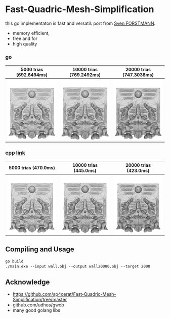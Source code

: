 # Fast-Quadric-Mesh-Simplification

this go implementaton is fast and versatil. port from [Sven FORSTMANN](https://github.com/sp4cerat/Fast-Quadric-Mesh-Simplification/tree/master). 
* memory efficient,
* free and for
* high quality

### go
5000 trias (692.6494ms)             |  10000 trias (769.2492ms)          | 20000 trias (747.3038ms)
:----------------------------------:|:----------------------------------:|:-------------------------:
![](snapshot/wall5000.png00.png)    |  ![](snapshot/wall10000.png01.png) | ![](snapshot/wall20000.png02.png) 

### cpp [link](https://github.com/sp4cerat/Fast-Quadric-Mesh-Simplification/) 
5000 trias (470.0ms)                |  10000 trias (445.0ms)             | 20000 trias (423.0ms)
:----------------------------------:|:----------------------------------:|:-------------------------:
![](snapshot/cpp500000.png)    |  ![](snapshot/cpp1000001.png) | ![](snapshot/cpp2000002.png) 


## Compiling and Usage
```shell
go build
./main.exe --input wall.obj --output wall20000.obj --target 2000
```

## Acknowledge
* https://github.com/sp4cerat/Fast-Quadric-Mesh-Simplification/tree/master
* github.com/udhos/gwob
* many good golang libs

